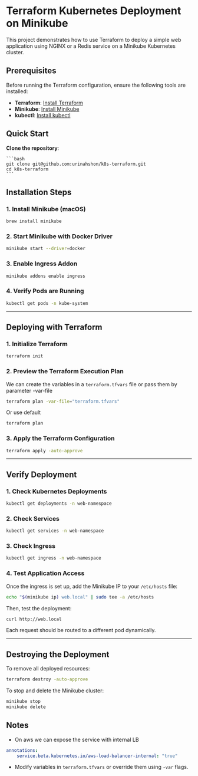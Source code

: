 # Terraform Kubernetes Deployment on Minikube

This project demonstrates how to use Terraform to deploy a simple web application using NGINX or a Redis service on a Minikube Kubernetes cluster.


## Prerequisites
Before running the Terraform configuration, ensure the following tools are installed:

- **Terraform**: [Install Terraform](https://www.terraform.io/downloads)
- **Minikube**: [Install Minikube](https://minikube.sigs.k8s.io/docs/)
- **kubectl**: [Install kubectl](https://kubernetes.io/docs/tasks/tools/install-kubectl/)

## Quick Start
**Clone the repository**:

    ```bash
    git clone git@github.com:urinahshon/k8s-terraform.git
    cd k8s-terraform
    ```

## **Installation Steps**

### **1. Install Minikube (macOS)**
```sh
brew install minikube
```

### **2. Start Minikube with Docker Driver**
```sh
minikube start --driver=docker
```

### **3. Enable Ingress Addon**
```sh
minikube addons enable ingress
```

### **4. Verify Pods are Running**
```sh
kubectl get pods -n kube-system
```

---

## **Deploying with Terraform**

### **1. Initialize Terraform**
```sh
terraform init
```

### **2. Preview the Terraform Execution Plan**
We can create the variables in a `terraform.tfvars` file or pass them by parameter -var-file

```sh
terraform plan -var-file="terraform.tfvars"
```

Or use default
```sh
terraform plan
```

### **3. Apply the Terraform Configuration**
```sh
terraform apply -auto-approve
```

---

## **Verify Deployment**

### **1. Check Kubernetes Deployments**
```sh
kubectl get deployments -n web-namespace
```

### **2. Check Services**
```sh
kubectl get services -n web-namespace
```

### **3. Check Ingress**
```sh
kubectl get ingress -n web-namespace
```

### **4. Test Application Access**
Once the ingress is set up, add the Minikube IP to your `/etc/hosts` file:
```sh
echo "$(minikube ip) web.local" | sudo tee -a /etc/hosts
```
Then, test the deployment:
```sh
curl http://web.local
```
Each request should be routed to a different pod dynamically.

---

## **Destroying the Deployment**
To remove all deployed resources:
```sh
terraform destroy -auto-approve
```
To stop and delete the Minikube cluster:
```sh
minikube stop
minikube delete
```

## Notes
- On aws we can expose the service with internal LB
```yaml
annotations:
    service.beta.kubernetes.io/aws-load-balancer-internal: "true"
```
- Modify variables in `terraform.tfvars` or override them using `-var` flags.